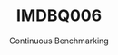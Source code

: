---
layout: docu
title: IMDBQ006
subtitle: Continuous Benchmarking
selected: IMDB
expanded: Benchmarking
benchmark: /individual_results/IMDBQ006.html
---